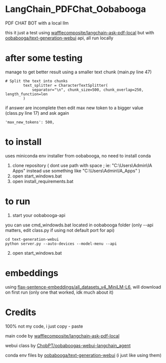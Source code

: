 # LangChain_PDFChat_Oobabooga

PDF CHAT BOT with a local llm 

this it just a test using [wafflecomposite/langchain-ask-pdf-local](https://github.com/wafflecomposite/langchain-ask-pdf-local) but with [oobabooga/text-generation-webui](https://github.com/oobabooga/text-generation-webui) api, all run locally

# after some testing

manage to get better result using a smaller text chunk (main.py line 47) 
```
# Split the text into chunks
        text_splitter = CharacterTextSplitter(
            separator="\n", chunk_size=500, chunk_overlap=250, length_function=len
        )
```
if answer are incomplete then edit max new token to a bigger value (class.py line 17) and ask again
```
'max_new_tokens': 500,
```

# to install

uses miniconda env installer from oobabooga, no need to install conda

1. clone repository ( dont use path with space ; ie: "C:\Users\Admin\IA Apps" instead use something like "C:\Users\Admin\IA_Apps" )
2. open start_windows.bat
3. open install_requirements.bat

# to run 

1. start your oobabooga-api

you can use cmd_windowds.bat located in oobabooga folder (only --api matters, edit class.py if using not default port for api)
```
cd text-generation-webui
python server.py --auto-devices --model-menu --api
```
2. open start_windows.bat

# embeddings

using [flax-sentence-embeddings/all_datasets_v4_MiniLM-L6](https://huggingface.co/flax-sentence-embeddings/all_datasets_v4_MiniLM-L6), will download on first run (only one that worked, idk much about it)

# Credits

100% not my code, i just copy - paste

main code by [wafflecomposite/langchain-ask-pdf-local](https://github.com/wafflecomposite/langchain-ask-pdf-local)

webui class by [ChobPT/oobaboogas-webui-langchain_agent](https://github.com/ChobPT/oobaboogas-webui-langchain_agent)

conda env files by [oobabooga/text-generation-webui](https://github.com/oobabooga/text-generation-webui) (i just like using them)
